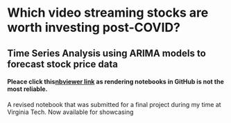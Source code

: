 # Which video streaming stocks are worth investing post-COVID?

## Time Series Analysis using ARIMA models to forecast stock price data

#### Pleace click this[nbviewer link]() as rendering notebooks in GitHub is not the most reliable.

A revised notebook that was submitted for a final project during my time at Virginia Tech. Now available for showcasing